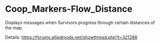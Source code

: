 # Coop_Markers-Flow_Distance
Displays messages when Survivors progress through certain distances of the map.

Details: https://forums.alliedmods.net/showthread.php?t=321288

